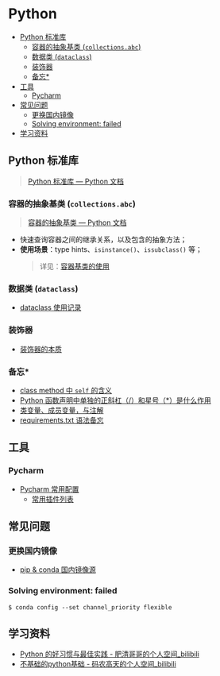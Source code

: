 Python
===

<!-- TOC -->
- [Python 标准库](#python-标准库)
    - [容器的抽象基类 (`collections.abc`)](#容器的抽象基类-collectionsabc)
    - [数据类 (`dataclass`)](#数据类-dataclass)
    - [装饰器](#装饰器)
    - [备忘*](#备忘)
- [工具](#工具)
    - [Pycharm](#pycharm)
- [常见问题](#常见问题)
    - [更换国内镜像](#更换国内镜像)
    - [Solving environment: failed](#solving-environment-failed)
- [学习资料](#学习资料)
<!-- TOC -->

## Python 标准库
> [Python 标准库 — Python 文档](https://docs.python.org/zh-cn/3/library/index.html)

### 容器的抽象基类 (`collections.abc`)
> [容器的抽象基类 — Python 文档](https://docs.python.org/zh-cn/3/library/collections.abc.html#collections-abstract-base-classes)  

- 快速查询容器之间的继承关系，以及包含的抽象方法；
- **使用场景**：type hints、`isinstance()`、`issubclass()` 等；
    > 详见：[容器基类的使用](./_archives/2022/08/Python容器基类的使用.md)

### 数据类 (`dataclass`)
- [dataclass 使用记录](./_archives/2022/09/python-dataclass使用记录.md)

### 装饰器
- [装饰器的本质](./_archives/2022/05/python装饰器的本质.md)

### 备忘*
- [class method 中 `self` 的含义](./_archives/2022/06/python类方法中self的含义.md)
- [Python 函数声明中单独的正斜杠（/）和星号（*）是什么作用](./_archives/2022/07/python函数声明中单独的正斜杠和星号是什么意思.md)
- [类变量、成员变量，与注解](./_archives/2022/07/python类变量和成员变量的最佳实践)
- [requirements.txt 语法备忘](./_archives/2022/09/python-requirements语法.md)


## 工具

### Pycharm
- [Pycharm 常用配置](./_archives/2022/07/PyCharm常用配置.md)
    - [常用插件列表](./_archives/2022/07/PyCharm常用配置.md#常用插件)


## 常见问题

### 更换国内镜像
- [pip & conda 国内镜像源](./_archives/2022/06/python国内镜像源.md)

### Solving environment: failed
```shell
$ conda config --set channel_priority flexible
```


## 学习资料
- [Python 的好习惯与最佳实践 - 肥清哥哥的个人空间_bilibili](https://space.bilibili.com/374243420/channel/collectiondetail?sid=422655)
- [不基础的python基础 - 码农高天的个人空间_bilibili](https://space.bilibili.com/245645656/channel/collectiondetail?sid=346060)
